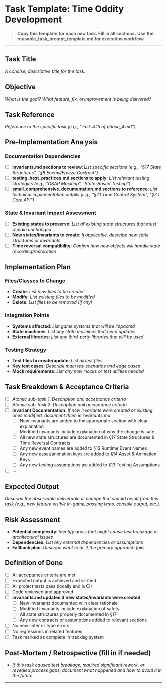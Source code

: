 # Task Template: Time Oddity Development

> **Copy this template for each new task. Fill in all sections.**
> **Use the reusable_task_prompt_template.md for execution workflow.**

---

## Task Title
_A concise, descriptive title for the task._

## Objective
_What is the goal? What feature, fix, or improvement is being delivered?_

## Task Reference
_Reference to the specific task (e.g., "Task 4.15 of phase_4.md")_

## Pre-Implementation Analysis

### Documentation Dependencies
- [ ] **invariants.md sections to review**: _List specific sections (e.g., "§17 State Structures", "§8 Enemy/Freeze Contract")_
- [ ] **testing_best_practices.md sections to apply**: _List relevant testing strategies (e.g., "GSAP Mocking", "State-Based Testing")_
- [ ] **small_comprehensive_documentation.md sections to reference**: _List technical implementation details (e.g., "§7.1 Time Control System", "§2.1 Core API")_

### State & Invariant Impact Assessment
- [ ] **Existing states to preserve**: _List all existing state structures that must remain unchanged_
- [ ] **New states/invariants to create**: _If applicable, describe new state structures or invariants_
- [ ] **Time reversal compatibility**: _Confirm how new objects will handle state recording/restoration_

## Implementation Plan

### Files/Classes to Change
- **Create**: _List new files to be created_
- **Modify**: _List existing files to be modified_
- **Delete**: _List files to be removed (if any)_

### Integration Points
- **Systems affected**: _List game systems that will be impacted_
- **State machines**: _List any state machines that need updates_
- **External libraries**: _List any third-party libraries that will be used_

### Testing Strategy
- **Test files to create/update**: _List all test files_
- **Key test cases**: _Describe main test scenarios and edge cases_
- **Mock requirements**: _List any new mocks or test utilities needed_

## Task Breakdown & Acceptance Criteria
- [ ] _Atomic sub-task 1_: _Description and acceptance criteria_
- [ ] _Atomic sub-task 2_: _Description and acceptance criteria_
- [ ] **Invariant Documentation**: _If new invariants were created or existing ones modified, document them in invariants.md_
  - [ ] New invariants are added to the appropriate section with clear explanation
  - [ ] Modified invariants include explanation of why the change is safe
  - [ ] All new state structures are documented in §17 State Structures & Time Reversal Contracts
  - [ ] Any new event names are added to §15 Runtime Event Names
  - [ ] Any new asset/animation keys are added to §14 Asset & Animation Keys
  - [ ] Any new testing assumptions are added to §13 Testing Assumptions
- [ ] ...

## Expected Output
_Describe the observable deliverable or change that should result from this task (e.g., new feature visible in-game, passing tests, console output, etc.)._

## Risk Assessment
- **Potential complexity**: _Identify areas that might cause test breakage or architectural issues_
- **Dependencies**: _List any external dependencies or assumptions_
- **Fallback plan**: _Describe what to do if the primary approach fails_

## Definition of Done
- [ ] All acceptance criteria are met
- [ ] Expected output is achieved and verified
- [ ] All project tests pass (locally and in CI)
- [ ] Code reviewed and approved
- [ ] **invariants.md updated if new states/invariants were created**
  - [ ] New invariants documented with clear rationale
  - [ ] Modified invariants include explanation of safety
  - [ ] All state structures properly documented in §17
  - [ ] Any new contracts or assumptions added to relevant sections
- [ ] No new linter or type errors
- [ ] No regressions in related features
- [ ] Task marked as complete in tracking system

## Post-Mortem / Retrospective (fill in if needed)
- _If this task caused test breakage, required significant rework, or revealed process gaps, document what happened and how to avoid it in the future._

--- 